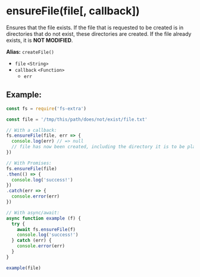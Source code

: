 # ensureFile(file[, callback])

Ensures that the file exists. If the file that is requested to be created is in directories that do not exist, these directories are created. If the file already exists, it is **NOT MODIFIED**.

**Alias:** `createFile()`

- `file` `<String>`
- `callback` `<Function>`
  - `err`

## Example:

```js
const fs = require('fs-extra')

const file = '/tmp/this/path/does/not/exist/file.txt'

// With a callback:
fs.ensureFile(file, err => {
  console.log(err) // => null
  // file has now been created, including the directory it is to be placed in
})

// With Promises:
fs.ensureFile(file)
.then(() => {
  console.log('success!')
})
.catch(err => {
  console.error(err)
})

// With async/await:
async function example (f) {
  try {
    await fs.ensureFile(f)
    console.log('success!')
  } catch (err) {
    console.error(err)
  }
}

example(file)
```

